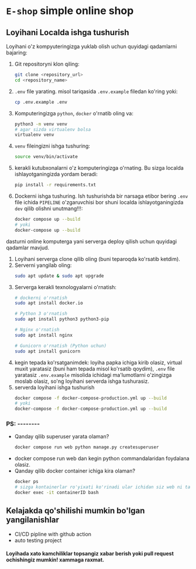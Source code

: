 # `E-shop` simple online shop

## Loyihani Localda ishga tushurish

Loyihani o'z kompyuteringizga yuklab olish uchun quyidagi qadamlarni bajaring:

1. Git repositoryni klon qiling:
   ```bash
   git clone <repository_url>
   cd <repository_name>
   
2. `.env` file yarating. misol tariqasida `.env.example` filedan ko'ring yoki:
    ```bash 
    cp .env.example .env

3. Komputeringizga `python`, `docker` o'rnatib oling va:

    ```bash
    python3 -m venv venv 
    # agar sizda virtualenv bolsa
    virtualenv venv

4. `venv` fileingizni ishga tushuring:
    ```bash
    source venv/bin/activate
5. kerakli kutubxonalarni o'z komputeringizga o'rnating. Bu sizga localda ishlayotganingizda yordam beradi:
    ```bash
    pip install -r requirements.txt
6. Dockerni ishga tushuring. Ish tushurishda bir narsaga etibor bering `.env` file ichida `PIPELINE` o'zgaruvchisi bor shuni localda ishlayotganingizda `dev` qilib olishni unutmang!!!:
    ```bash
    docker compose up --build
    # yoki
    docker-compose up --build

dasturni online komputerga yani serverga deploy qilish uchun quyidagi qadamlar mavjud.

1. Loyihani serverga clone qilib oling (buni teparoqda ko'rsatib ketdim).
2. Serverni yangilab oling:
    ```bash
    sudo apt update & sudo apt upgrade
3. Serverga kerakli texnologyalarni o'rnatish:
    ```bash
    # dockerni o'rnatish
    sudo apt install docker.io

    # Python 3 o'rnatish
    sudo apt install python3 python3-pip

    # Nginx o'rnatish
    sudo apt install nginx

    # Gunicorn o'rnatish (Python uchun)
    sudo apt install gunicorn
4. kegin tepada ko'rsatganimdek: loyiha papka ichiga kirib olasiz, virtual muxit yaratasiz (buni ham tepada misol ko'rsatib qoydim), `.env` file yaratasiz `.env.example` misolida ichidagi ma'lumotlarni o'zingizga moslab olasiz, so'ng loyihani serverda ishga tushurasiz. 
5. serverda loyihani ishga tushurish
    ```bash
    docker compose -f docker-compose-production.yml up --build
    # yoki
    docker-compose -f docker-compose-production.yml up --build


### PS: --------
- Qanday qilib superuser yarata olaman?
    ```bash 
    docker compose run web python manage.py createsuperuser
- docker compose run web dan kegin python commandalaridan foydalana olasiz.
- Qanday qilib docker container ichiga kira olaman?
    ```bash
    docker ps
    # sizga kontainerlar ro'yixati ko'rinadi ular ichidan siz web ni tanlab uni container id sini kiritasiz, yani:
    docker exec -it containerID bash
    

## Kelajakda qo'shilishi mumkin bo'lgan yangilanishlar

- CI/CD pipline with github action
- auto testing project


#### Loyihada xato kamchiliklar topsangiz xabar berish yoki pull request ochishingiz mumkin! xammaga raxmat.
